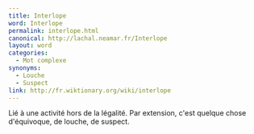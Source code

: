 ```yaml
---
title: Interlope
word: Interlope
permalink: interlope.html
canonical: http://lachal.neamar.fr/Interlope
layout: word
categories:
  - Mot complexe
synonyms:
  - Louche
  - Suspect
link: http://fr.wiktionary.org/wiki/interlope
---
```


Lié à une activité hors de la légalité. Par extension, c'est quelque chose d'équivoque, de louche, de suspect.


